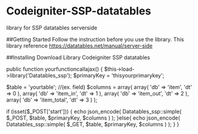 # Codeigniter-SSP-datatables
library for SSP datatables serverside

##Getting Started
Follow the instruction before you use the library. This library reference https://datatables.net/manual/server-side

##Installing
Download Library Codeigniter SSP datatables

public function yourfunctioncallajax()
{
  $this->load->library('Datatables_ssp');
  $primaryKey = 'thisyourprimarykey';

  $table = 'yourtable';
  //(ex. field)
  $columns = array(
      array( 'db' => 'item', 'dt' => 0 ),
      array( 'db' => 'item_in', 'dt' => 1 ),
      array( 'db' => 'item_out', 'dt' => 2 ),
      array( 'db' => 'item_total', 'dt' => 3 )
  );

  if (isset($_POST['start'])) 
  {
    echo json_encode(
        Datatables_ssp::simple( $_POST, $table, $primaryKey, $columns )
    );
  }else{
    echo json_encode(
        Datatables_ssp::simple( $_GET, $table, $primaryKey, $columns )
    );
  }
}
